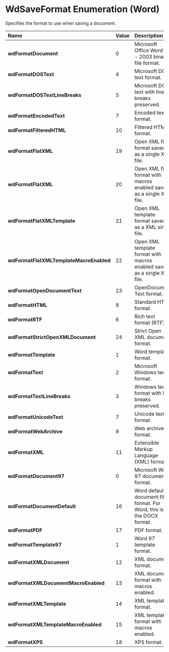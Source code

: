 
# WdSaveFormat Enumeration (Word)

Specifies the format to use when saving a document.



|**Name**|**Value**|**Description**|
|:-----|:-----|:-----|
| **wdFormatDocument**|0|Microsoft Office Word 97 - 2003 binary file format.|
| **wdFormatDOSText**|4|Microsoft DOS text format.|
| **wdFormatDOSTextLineBreaks**|5|Microsoft DOS text with line breaks preserved.|
| **wdFormatEncodedText**|7|Encoded text format.|
| **wdFormatFilteredHTML**|10|Filtered HTML format.|
| **wdFormatFlatXML**|19|Open XML file format saved as a single XML file.|
| **wdFormatFlatXML**|20|Open XML file format with macros enabled saved as a single XML file.|
| **wdFormatFlatXMLTemplate**|21|Open XML template format saved as a XML single file.|
| **wdFormatFlatXMLTemplateMacroEnabled**|22|Open XML template format with macros enabled saved as a single XML file.|
| **wdFormatOpenDocumentText**|23|OpenDocument Text format.|
| **wdFormatHTML**|8|Standard HTML format.|
| **wdFormatRTF**|6|Rich text format (RTF).|
| **wdFormatStrictOpenXMLDocument**|24|Strict Open XML document format.|
| **wdFormatTemplate**|1|Word template format.|
| **wdFormatText**|2|Microsoft Windows text format.|
| **wdFormatTextLineBreaks**|3|Windows text format with line breaks preserved.|
| **wdFormatUnicodeText**|7|Unicode text format.|
| **wdFormatWebArchive**|9|Web archive format.|
| **wdFormatXML**|11|Extensible Markup Language (XML) format.|
| **wdFormatDocument97**|0|Microsoft Word 97 document format.|
| **wdFormatDocumentDefault**|16|Word default document file format. For Word, this is the DOCX format.|
| **wdFormatPDF**|17|PDF format.|
| **wdFormatTemplate97**|1|Word 97 template format.|
| **wdFormatXMLDocument**|12|XML document format.|
| **wdFormatXMLDocumentMacroEnabled**|13|XML document format with macros enabled.|
| **wdFormatXMLTemplate**|14|XML template format.|
| **wdFormatXMLTemplateMacroEnabled**|15|XML template format with macros enabled.|
| **wdFormatXPS**|18|XPS format.|
